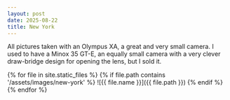 ```yaml
---
layout: post
date: 2025-08-22
title: New York
---
```


<!-- ![alt text](/assets/images/000045160004.jpg) -->

<!-- Note to self: use '/' at start of reference to indicate root, exclude to indicate relative path -->
All pictures taken with an Olympus XA, a great and very small camera. I used to have a Minox 35 GT-E, an equally small camera with a very clever draw-bridge design for opening the lens, but I sold it.


{% for file in site.static_files %}
{% if file.path contains '/assets/images/new-york' %}
![{{ file.name }}]({{ file.path }})
{% endif %}
{% endfor %}

<!-- <img src="{{ image.path }}" alt=""> -->
<!-- ![{ file.name }]({ site.baseurl }{ file.path }) -->
